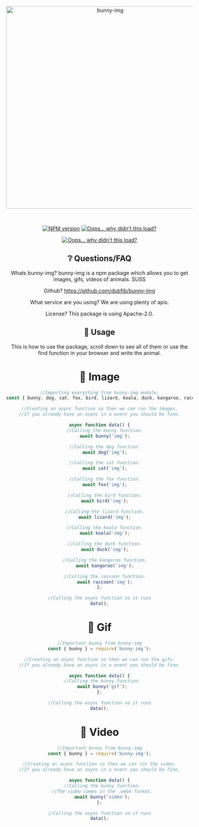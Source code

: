 <div align="center">
  <br />
  <p>
    <a href="https://www.npmjs.com/package/bunny-img"><img src="https://i.imgur.com/rZPCzkz.png" width="546" alt="bunny-img" /></a>
  </p>
  <br />
  <p>
    <a href="https://www.npmjs.com/package/bunny-img"><img src="https://img.shields.io/npm/v/bunny-img.svg?maxAge=3600" alt="NPM version" /></a>
    <a href="https://www.npmjs.com/package/bunny-img"><img src="https://img.shields.io/npm/dt/bunny-img.svg?maxAge=3600" alt="Oops... why didn't this load?" /></a>
  </p>
    <p>
    <a href="https://nodei.co/npm/bunny-img/"><img src="https://nodei.co/npm/bunny-img.png?downloads=true&stars=true" alt="Oops... why didn't this load?" /></a>
  </p>

  ## ❔ Questions/FAQ  
  Whats bunny-img? bunny-img is a npm package which allows you to get images, gifs, videos of animals. SUSS

  Github? https://github.com/dubfib/bunny-img

  What service are you using? We are using plenty of apis.

  License? This package is using Apache-2.0.

  ## 📗 Usage
This is how to use the package, scroll down to see all of them or use the find function in your browser and write the animal.

# 📕 Image
```js
//Importing everything from bunny-img module.
const { bunny, dog, cat, fox, bird, lizard, koala, duck, kangaroo, raccoon } = require('bunny-img');

//Creating an async function so then we can run the images.
//If you already have an async in a event you should be fine.

async function data() {
    //Calling the bunny function.
    await bunny('img');

    //Calling the dog function.
    await dog('img');

    //Calling the cat function.
    await cat('img');

    //Calling the fox function.
    await fox('img');

    //Calling the bird function.
    await bird('img');

    //Calling hte lizard function.
    await lizard('img');

    //Calling the koala function.
    await koala('img');

    //Calling the duck function.
    await duck('img');

    //Calling the kangaroo function.
    await kangaroo('img');

    //Calling the raccoon function.
    await raccoon('img');
};

//Calling the async function so it runs
data();
```

# 📘 Gif
```js
//Important bunny from bunny-img
const { bunny } = require('bunny-img');

//Creating an async function so then we can run the gifs.
//If you already have an async in a event you should be fine.

async function data() {
  //Calling the bunny function.
  await bunny('gif');
};

//Calling the async function so it runs
data();
```

# 📙 Video
```js
//Important bunny from bunny-img
const { bunny } = require('bunny-img');

//Creating an async function so then we can run the video.
//If you already have an async in a event you should be fine.

async function data() {
  //Calling the bunny function.
  //The video comes in the .webm format.
  await bunny('video');
};

//Calling the async function so it runs
data();
```
